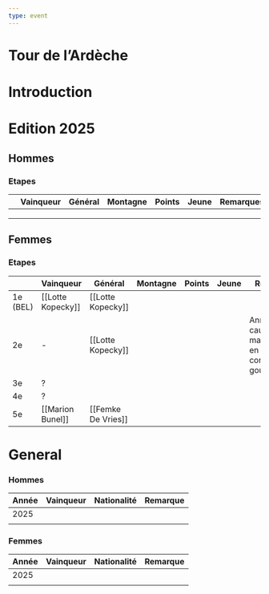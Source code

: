 ```yaml
---
type: event
---
```

# Tour de l’Ardèche

# Introduction

# Edition 2025

## Hommes

### Etapes 

|     | Vainqueur     | Général            | Montagne  | Points            | Jeune          | Remarques                                         |
| --- | ------------- | ------------------ | --------- | ----------------- | -------------- | ------------------------------------------------- |
|     |               |                    |           |                   |                |                                                   |
|     |               |                    |           |                   |                |                                                   |
|     |               |                    |           |                   |                |                                                   |
## Femmes

### Etapes

|          | Vainqueur         | Général            | Montagne | Points | Jeune | Remarques                                                           |
| -------- | ----------------- | ------------------ | -------- | ------ | ----- | ------------------------------------------------------------------- |
| 1e (BEL) | [[Lotte Kopecky]] | [[Lotte Kopecky]]  |          |        |       |                                                                     |
| 2e       | -                 | [[Lotte Kopecky]]  |          |        |       | Annulée à cause des manifestations en France contre le gouvernement |
| 3e       | ?                 |                    |          |        |       |                                                                     |
| 4e       | ?                 |                    |          |        |       |                                                                     |
| 5e       | [[Marion Bunel]]  | [[Femke De Vries]] |          |        |       |                                                                     |

# General

### Hommes


| Année | Vainqueur | Nationalité | Remarque |
| ----- | --------- | ----------- | -------- |
| 2025  |           |             |          |
|       |           |             |          |
### Femmes

| Année | Vainqueur | Nationalité | Remarque |
| ----- | --------- | ----------- | -------- |
| 2025  |           |             |          |
|       |           |             |          |
